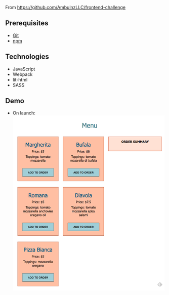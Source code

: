 From https://github.com/AmbulnzLLC/frontend-challenge

Prerequisites
-------------

* [Git](http://git-scm.com/)
* [npm](https://www.npmjs.org/)

Technologies
------------
* JavaScript
* Webpack
* lit-html
* SASS

Demo
----
* On launch:
![On launch](https://github.com/hardiksf/front-end-challenges/blob/master/pizza-order-app/demo-assets/on%20launch.png)
